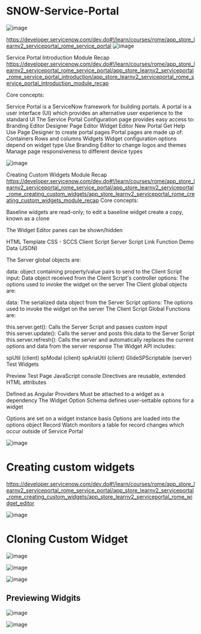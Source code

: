 # SNOW-Service-Portal
![image](https://user-images.githubusercontent.com/12488769/147889536-eaf5b80f-0e9e-4cc5-85e2-d4604f2b7b14.png)

https://developer.servicenow.com/dev.do#!/learn/courses/rome/app_store_learnv2_serviceportal_rome_service_portal
![image](https://user-images.githubusercontent.com/12488769/148446642-c5b19b2f-47c3-4cdf-b118-5321fe1af1f7.png)


Service Portal Introduction Module Recap
https://developer.servicenow.com/dev.do#!/learn/courses/rome/app_store_learnv2_serviceportal_rome_service_portal/app_store_learnv2_serviceportal_rome_service_portal_introduction/app_store_learnv2_serviceportal_rome_service_portal_introduction_module_recap

Core concepts:

Service Portal is a ServiceNow framework for building portals. A portal is a user interface (UI) which provides an alternative user experience to the standard UI
The Service Portal Configuration page provides easy access to:
Branding Editor
Designer
Page Editor
Widget Editor
New Portal
Get Help
Use Page Designer to create portal pages
Portal pages are made up of:
Containers
Rows and columns
Widgets
Widget configuration options depend on widget type
Use Branding Editor to change logos and themes
Manage page responsiveness to different device types

![image](https://user-images.githubusercontent.com/12488769/148442386-2c6507b4-f03f-4251-9c25-c08e688366bd.png)


Creating Custom Widgets Module Recap
https://developer.servicenow.com/dev.do#!/learn/courses/rome/app_store_learnv2_serviceportal_rome_service_portal/app_store_learnv2_serviceportal_rome_creating_custom_widgets/app_store_learnv2_serviceportal_rome_creating_custom_widgets_module_recap
Core concepts:

Baseline widgets are read-only; to edit a baseline widget create a copy, known as a clone

The Widget Editor panes can be shown/hidden

HTML Template
CSS - SCCS
Client Script
Server Script
Link Function
Demo Data (JSON)

The Server global objects are:

data: object containing property/value pairs to send to the Client Script
input: Data object received from the Client Script's controller
options: The options used to invoke the widget on the server
The Client global objects are:

data: The serialized data object from the Server Script
options: The options used to invoke the widget on the server
The Client Script Global Functions are:

this.server.get(): Calls the Server Script and passes custom input
this.server.update(): Calls the server and posts this.data to the Server Script
this.server.refresh(): Calls the server and automatically replaces the current options and data from the server response
The Widget API includes:

spUtil (client)
spModal (client)
spAriaUtil (client)
GlideSPScriptable (server)
Test Widgets

Preview
Test Page
JavaScript console
Directives are reusable, extended HTML attributes

Defined as Angular Providers
Must be attached to a widget as a dependency
The Widget Option Schema defines user-settable options for a widget

Options are set on a widget instance basis
Options are loaded into the options object
Record Watch monitors a table for record changes which occur outside of Service Portal

![image](https://user-images.githubusercontent.com/12488769/148442405-ab0af0a6-1596-49d4-abf6-febc3dd2251e.png)


# Creating custom widgets
https://developer.servicenow.com/dev.do#!/learn/courses/rome/app_store_learnv2_serviceportal_rome_service_portal/app_store_learnv2_serviceportal_rome_creating_custom_widgets/app_store_learnv2_serviceportal_rome_widget_editor

![image](https://user-images.githubusercontent.com/12488769/148442859-87e11ad9-281f-48fa-ae17-54f9b1e6368b.png)

# Cloning Custom Widget
![image](https://user-images.githubusercontent.com/12488769/148443067-143641fa-a2bb-4bbc-a5c5-50c8c5275a35.png)

![image](https://user-images.githubusercontent.com/12488769/148443230-6902b398-1bcc-4d52-818f-de2a6523f933.png)

![image](https://user-images.githubusercontent.com/12488769/148443621-2a3de2a2-ef99-4bf8-8982-92564338b539.png)

## Previewing Widgits
![image](https://user-images.githubusercontent.com/12488769/148443988-066f4d5b-e91b-417d-90bd-a0facba6acf3.png)

![image](https://user-images.githubusercontent.com/12488769/148445348-aed981fb-d009-4b58-9612-56693aa3d551.png)
